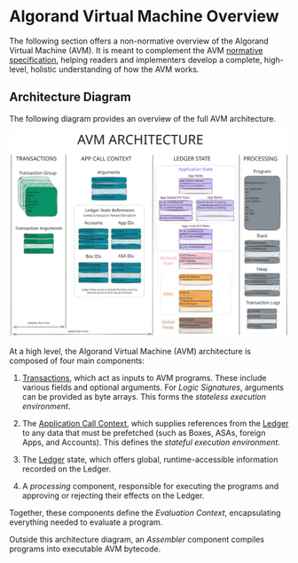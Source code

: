 # Algorand Virtual Machine Overview

The following section offers a non-normative overview of the Algorand Virtual Machine
(AVM). It is meant to complement the AVM [normative specification](./avm.md),
helping readers and implementers develop a complete, high-level, holistic understanding
of how the AVM works.

## Architecture Diagram

The following diagram provides an overview of the full AVM architecture.

![AVM Architecture](../_images/avm.svg "AVM Architecture Overview")

At a high level, the Algorand Virtual Machine (AVM) architecture is composed of
four main components:

1. [Transactions](../ledger/ledger.md#transactions), which act as inputs to AVM programs.
These include various fields and optional arguments. For _Logic Signatures_, arguments
can be provided as byte arrays. This forms the _stateless execution environment_.

1. The [Application Call Context](./ledger.md#applications), which supplies references
from the [Ledger](../ledger/ledger.md) to any data that must be prefetched (such as Boxes,
ASAs, foreign Apps, and Accounts). This defines the _stateful execution environment_.

1. The [Ledger](../ledger/ledger.md) state, which offers global, runtime-accessible information
recorded on the Ledger.

1. A _processing_ component, responsible for executing the programs and approving
or rejecting their effects on the Ledger.

Together, these components define the _Evaluation Context_, encapsulating everything
needed to evaluate a program.

Outside this architecture diagram, an _Assembler_ component compiles programs into
executable AVM bytecode.
